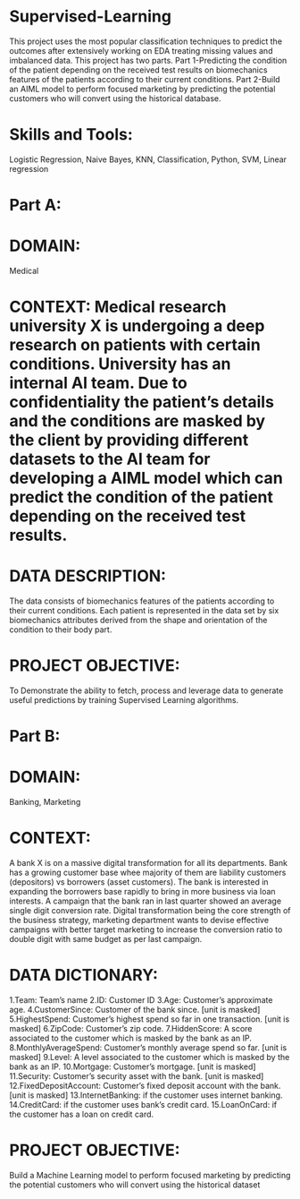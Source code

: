 # Supervised-Learning
This project uses the most popular classification techniques to predict the outcomes after extensively working on EDA treating missing values and imbalanced data. This project has two parts. Part 1-Predicting the condition of the patient depending on the received test results on biomechanics features of the patients according to their current conditions. Part 2-Build an AIML model to perform focused marketing by predicting the potential customers who will convert using the historical database.
# Skills and Tools: 
Logistic Regression, Naive Bayes, KNN, Classification, Python, SVM, Linear regression
# Part A:
# DOMAIN:
Medical
# CONTEXT: Medical research university X is undergoing a deep research on patients with certain conditions. University has an internal AI team. Due  to  confidentiality  the  patient’s  details  and  the  conditions  are  masked  by  the  client  by  providing  different  datasets  to  the  AI  team  for developing a AIML model which can predict the condition of the patient depending on the received test results.
# DATA  DESCRIPTION: 
The  data  consists  of  biomechanics  features  of  the  patients  according  to  their  current  conditions.  Each  patient  is represented in the data set by six biomechanics attributes derived from the shape and orientation of the condition to their body part.
# PROJECT  OBJECTIVE:
To Demonstrate the ability to fetch, process and leverage data to generate useful predictions by training Supervised Learning algorithms.
# Part B:
# DOMAIN:
Banking, Marketing
# CONTEXT:
A bank X is on a massive digital transformation for all its departments. Bank has a growing customer base whee majority of them are liability customers (depositors) vs borrowers (asset customers). The bank is interested in expanding the borrowers base rapidly to bring in more business  via  loan  interests.  A  campaign  that  the  bank  ran  in  last  quarter  showed  an  average  single  digit  conversion  rate.  Digital  transformation being  the  core  strength  of  the  business  strategy,  marketing  department  wants  to  devise  effective  campaigns  with  better  target  marketing  to increase the conversion ratio to double digit with same budget as per last campaign.
# DATA DICTIONARY:
1.Team: Team’s name
2.ID: Customer ID
3.Age: Customer’s approximate age.
4.CustomerSince: Customer of the bank since. [unit is masked]
5.HighestSpend: Customer’s highest spend so far in one transaction. [unit is masked]
6.ZipCode: Customer’s zip code.
7.HiddenScore: A score associated to the customer which is masked by the bank as an IP.
8.MonthlyAverageSpend: Customer’s monthly average spend so far. [unit is masked]
9.Level: A level associated to the customer which is masked by the bank as an IP.
10.Mortgage: Customer’s mortgage. [unit is masked]
11.Security: Customer’s security asset with the bank. [unit is masked]
12.FixedDepositAccount: Customer’s fixed deposit account with the bank. [unit is masked]
13.InternetBanking: if the customer uses internet banking.
14.CreditCard: if the customer uses bank’s credit card.
15.LoanOnCard: if the customer has a loan on credit card.
# PROJECT  OBJECTIVE:
Build  a  Machine  Learning  model  to  perform  focused  marketing  by  predicting  the  potential  customers  who  will  convert using the historical dataset
